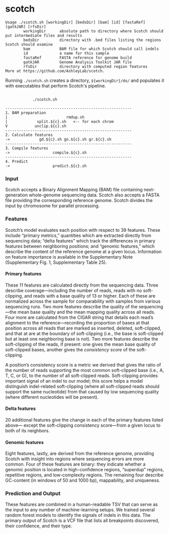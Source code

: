 # scotch

```
Usage ./scotch.sh [workingDir] [bedsDir] [bam] [id] [fastaRef] [gatkJAR] [rfsDir]
        workingDir      absolute path to directory where Scotch should put intermediate files and results
        bedsDir         directory with .bed files listing the regions Scotch should examine
        bam             BAM file for which Scotch should call indels
        id              a name for this sample
        fastaRef        FASTA reference for genome build
        gatkJAR         Genome Analysis Toolkit JAR file
        rfsDir          directory with computed region features
More at https://github.com/AshleyLab/scotch.
```

Running `./scotch.sh` creates a directory, `${workingDir}/do/` and populates it with executables that perform Scotch's pipeline. 

```

			./scotch.sh			

--------------------------------------------------------
1. BAM preparation	   
|                          rmdup.sh
|		      split.${c}.sh   <-- for each chrom
V		     unclip.${c}.sh
--------------------------------------------------------
2. Calculate features
->             gd.${c}.sh gn.${c}.sh gr.${c}.sh
--------------------------------------------------------
3. Compile features 
->                   compile.${c}.sh
--------------------------------------------------------
4. Predict
->                   predict.${c}.sh 
```

### Input
Scotch accepts a Binary Alignment Mapping (BAM) file containing next-generation whole-genome sequencing data. Scotch also accepts a FASTA file providing the corresponding reference genome. Scotch divides the input by chromosome for parallel processing. 

### Features
Scotch’s model evaluates each position with respect to 39 features. These include “primary metrics,” quantities which are extracted directly from sequencing data; “delta features” which track the differences in primary features between neighboring positions; and “genomic features,” which describe the content of the reference genome at a given locus. Information on feature importance is available in the Supplementary Note (Supplementary Fig. 1, Supplementary Table 25). 

#### Primary features
These 11 features are calculated directly from the sequencing data. Three describe coverage—including the number of reads, reads with no soft-clipping, and reads with a base quality of 13 or higher. Each of these are normalized across the sample for comparability with samples from various sequencing runs. Two more features describe the quality of the sequencing—the mean base quality and the mean mapping quality across all reads. Four more are calculated from the CIGAR string that details each read’s alignment to the reference—recording the proportion of bases at that position across all reads that are marked as inserted, deleted, soft-clipped, and that at are at the boundary of soft-clipping (i.e., the base is soft-clipped but at least one neighboring base is not). Two more features describe the soft-clipping of the reads, if present: one gives the mean base quality of soft-clipped bases, another gives the *consistency score* of the soft-clipping. 

A position’s consistency score is a metric we derived that gives the ratio of the number of reads supporting the most common soft-clipped base (i.e., A, T, C, or G), to the number of all soft-clipped reads. Soft-clipping provides important signal of an indel to our model; this score helps a model distinguish indel-related soft-clipping (where all soft-clipped reads should support the same nucleotide) from that caused by low sequencing quality (where different nucleotides will be present). 

#### Delta features
20 additional features give the change in each of the primary features listed above— except the soft-clipping consistency score—from a given locus to both of its neighbors.  

#### Genomic features
Eight features, lastly, are derived from the reference genome, providing Scotch with insight into regions where sequencing errors are more common. Four of these features are binary: they indicate whether a genomic position is located in high-confidence regions, “superdup” regions, repetitive regions, and low-complexity regions. The remaining four describe GC-content (in windows of 50 and 1000 bp), mappability, and uniqueness. 

### Prediction and Output
These features are combined in a human-readable TSV that can serve as the input to any number of machine-learning setups. We trained several random forest models to identify the signals of indels in this data. The primary output of Scotch is a VCF file that lists all breakpoints discovered, their confidence, and their type. 
